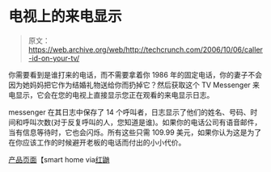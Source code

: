 # 电视上的来电显示

> 原文：<https://web.archive.org/web/http://techcrunch.com/2006/10/06/caller-id-on-your-tv/>

你需要看到是谁打来的电话，而不需要拿着你 1986 年的固定电话，你的妻子不会因为她妈妈把它作为结婚礼物送给你而扔掉它？然后获取这个 TV Messenger 来电显示，它会在您的电视上直接显示您正在观看的来电显示日志。

messenger 在其日志中保存了 14 个呼叫者，日志显示了他们的姓名、号码、时间和呼叫次数(对于反复呼叫的人，您知道是谁)。如果你的电话公司有语音邮件，当有信息等待时，它也会闪烁。所有这些只需 109.99 美元，如果你认为这是为了在你应该工作的时候避开老板的电话而付出的小小代价。

[产品页面](https://web.archive.org/web/20210116032456/http://www.smarthome.com/5151r.html)【smart home via[红鼬](https://web.archive.org/web/20210116032456/http://www.redferret.net/?p=7623)
